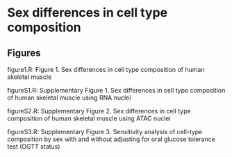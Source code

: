 # Sex differences in cell type composition

## Figures
figure1.R: Figure 1. Sex differences in cell type composition of human skeletal muscle

figureS1.R: Supplementary Figure 1. Sex differences in cell type composition of human skeletal muscle using RNA nuclei

figureS2.R: Supplementary Figure 2. Sex differences in cell type composition of
human skeletal muscle using ATAC nuclei

figureS3.R: Supplementary Figure 3. Sensitivity analysis of cell-type composition by sex with and without adjusting for oral glucose tolerance test (OGTT status)

